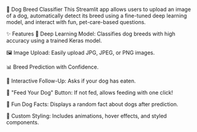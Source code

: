 🐶 Dog Breed Classifier
This Streamlit app allows users to upload an image of a dog, automatically detect its breed using a fine-tuned deep learning model, and interact with fun, pet-care-based questions.

✨ Features
🧠 Deep Learning Model: Classifies dog breeds with high accuracy using a trained Keras model.

🖼 Image Upload: Easily upload JPG, JPEG, or PNG images.

📊 Breed Prediction with Confidence.

🐾 Interactive Follow-Up: Asks if your dog has eaten.

🍗 "Feed Your Dog" Button: If not fed, allows feeding with one click!

🎉 Fun Dog Facts: Displays a random fact about dogs after prediction.

💅 Custom Styling: Includes animations, hover effects, and styled components.
